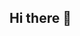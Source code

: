 ## Hi there 👋

<!--
**CarlotaEB01/CarlotaEB01** is a ✨ _special_ ✨ repository because its `README.md` (this file) appears on your GitHub profile.

Here are some fun facts about me:

- 🔭 I’m currently working on proteomics found in heart failure patients at the University of Groningen
- 🌱 I’m currently learning medicine and programming
- 👯 I’m looking to collaborate on machine learning use in cellular system reactions
- 🤔 I’m looking for help with learning how to code, more about machine learning, deep learning, neural networks and artifical intelligence
- 💬 Ask me about anything you want really!
- 📫 How to reach me: Via my email account in my GitHub profile
- 😄 Pronouns: She/Her
- ⚡ Fun fact: I have a Cat and she is basically my daughter 

